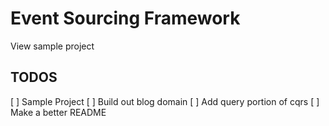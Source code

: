 # Event Sourcing Framework

View sample project

## TODOS

[ ] Sample Project
    [ ] Build out blog domain
    [ ] Add query portion of cqrs
[ ] Make a better README
